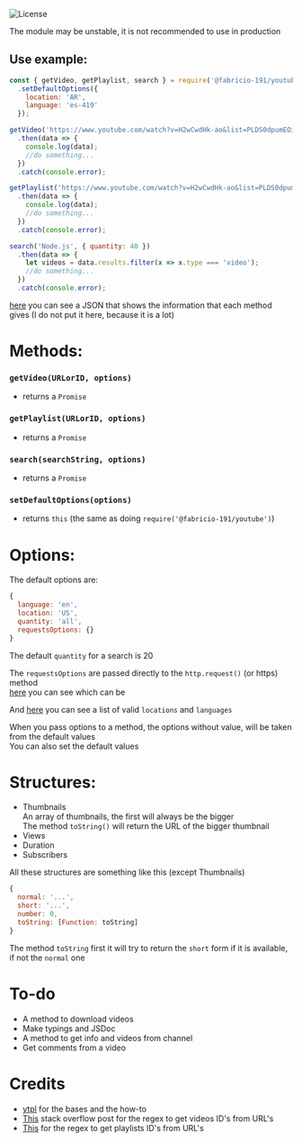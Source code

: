 ![License](https://img.shields.io/badge/License-Apache%202.0-blue.svg?color=white&style=for-the-badge)

The module may be unstable, it is not recommended to use in production

## Use example:
```js
const { getVideo, getPlaylist, search } = require('@fabricio-191/youtube')
  .setDefaultOptions({
    location: 'AR',
    language: 'es-419'
  });

getVideo('https://www.youtube.com/watch?v=H2wCwdHk-ao&list=PLDS0dpumEOi0pu_0pCGqvcaRkxg-o1gqg')
  .then(data => {
    console.log(data);
    //do something...
  })  
  .catch(console.error);

getPlaylist('https://www.youtube.com/watch?v=H2wCwdHk-ao&list=PLDS0dpumEOi0pu_0pCGqvcaRkxg-o1gqg', { quantity: 'all' })
  .then(data => {
    console.log(data);
    //do something...
  })  
  .catch(console.error);

search('Node.js', { quantity: 40 })
  .then(data => {
    let videos = data.results.filter(x => x.type === 'video');
    //do something...
  })  
  .catch(console.error);
``` 

[here](https://github.com/Fabricio-191/youtube/blob/main/test/results.json) you can see a JSON that shows the information that each method gives (I do not put it here, because it is a lot)

# Methods:

### `getVideo(URLorID, options)`
  * returns a `Promise`
### `getPlaylist(URLorID, options)`
  * returns a `Promise`
### `search(searchString, options)`
  * returns a `Promise`
### `setDefaultOptions(options)`
  * returns `this` (the same as doing `require('@fabricio-191/youtube')`)

# Options:
The default options are: 
```js
{
  language: 'en',
  location: 'US',
  quantity: 'all',
  requestsOptions: {}
}
```
The default `quantity` for a search is 20

The `requestsOptions` are passed directly to the `http.request()` (or https) method  
[here](https://nodejs.org/api/http.html#http_http_request_options_callback) you can see which can be
  
And [here](https://github.com/Fabricio-191/youtube/blob/main/docs/list.md) you can see a list of valid `locations` and `languages`

When you pass options to a method, the options without value, will be taken from the default values  
You can also set the default values

# Structures:
  * Thumbnails  
    An array of thumbnails, the first will always be the bigger  
    The method `toString()` will return the URL of the bigger thumbnail
  * Views
  * Duration
  * Subscribers

All these structures are something like this (except Thumbnails)

```js
{
  normal: '...',
  short: '...',
  number: 0,
  toString: [Function: toString]
}
```

The method `toString` first it will try to return the `short` form if it is available, if not the `normal` one
  
# To-do
  * A method to download videos
  * Make typings and JSDoc
  * A method to get info and videos from channel
  * Get comments from a video
    
# Credits
  * [ytpl](https://www.npmjs.com/package/ytpl) for the bases and the how-to
  * [This](https://stackoverflow.com/questions/6903823/regex-for-youtube-id) stack overflow post for the regex to get videos ID's from URL's
  * [This](https://stackoverflow.com/questions/16868181/how-to-retrieve-a-youtube-playlist-id-using-regex-and-js) for the regex to get playlists ID's from URL's